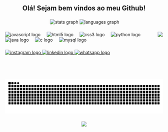 <h2 align="center">Olá! Sejam bem vindos ao meu Github!</h2>

###

<div align="center">
 <img ![lucas-pereira3's Stats](https://github-readme-stats.vercel.app/api?username=lucas-pereira3&theme=dracula&show_icons=true&hide_border=false&count_private=true) />
  <img src="[https://github-readme-stats.vercel.app/api?username=lucas-pereira3&hide_title=false&hide_rank=false&show_icons=true&include_all_commits=true&count_private=true&disable_animations=false&theme=dracula&locale=pt-br&hide_border=false](https://github-readme-stats.vercel.app/api?username=lucas-pereira3&theme=dracula&show_icons=true&hide_border=false&count_private=true)" height="150" alt="stats graph"  />
  <img src="https://github-readme-stats.vercel.app/api/top-langs?username=lucas-pereira3&locale=pt-br&hide_title=false&layout=compact&card_width=320&langs_count=5&theme=dracula&hide_border=false" height="150" alt="languages graph"  />
</div>

###

<img align="right" height="150" src="https://media1.giphy.com/media/v1.Y2lkPTc5MGI3NjExcjZiNXJqa3c2eXlnYjR1ZXJ2bDlrZGF2Z3c5bWJ3YTJyemNxMWl4YSZlcD12MV9pbnRlcm5hbF9naWZfYnlfaWQmY3Q9Zw/5wWf7GVNH7aOFo7e6DS/giphy.webp"  />

###

<div align="left">
  <img src="https://cdn.jsdelivr.net/gh/devicons/devicon/icons/javascript/javascript-original.svg" height="30" alt="javascript logo"  />
  <img width="12" />
  <img src="https://cdn.jsdelivr.net/gh/devicons/devicon/icons/html5/html5-original.svg" height="30" alt="html5 logo"  />
  <img width="12" />
  <img src="https://cdn.jsdelivr.net/gh/devicons/devicon/icons/css3/css3-original.svg" height="30" alt="css3 logo"  />
  <img width="12" />
  <img src="https://cdn.jsdelivr.net/gh/devicons/devicon/icons/python/python-original.svg" height="30" alt="python logo"  />
  <img width="12" />
  <img src="https://cdn.jsdelivr.net/gh/devicons/devicon/icons/java/java-original.svg" height="30" alt="java logo"  />
  <img width="12" />
  <img src="https://cdn.jsdelivr.net/gh/devicons/devicon/icons/c/c-original.svg" height="30" alt="c logo"  />
  <img width="12" />
  <img src="https://cdn.jsdelivr.net/gh/devicons/devicon/icons/mysql/mysql-original.svg" height="30" alt="mysql logo"  />
</div>

###

<div align="left">
  <a href="https://www.instagram.com/_lucas_pereira3/" target="_blank">
    <img src="https://img.shields.io/static/v1?message=Instagram&logo=instagram&label=&color=E4405F&logoColor=white&labelColor=&style=for-the-badge" height="35" alt="instagram logo"  />
  </a>
  <a href="https://www.linkedin.com/in/lucas-pereira-7a5669333/" target="_blank">
    <img src="https://img.shields.io/static/v1?message=LinkedIn&logo=linkedin&label=&color=0077B5&logoColor=white&labelColor=&style=for-the-badge" height="35" alt="linkedin logo"  />
  </a>
  <a href="https://wa.me/5544997432169" target="_blank">
    <img src="https://img.shields.io/static/v1?message=Whatsapp&logo=whatsapp&label=&color=25D366&logoColor=white&labelColor=&style=for-the-badge" height="35" alt="whatsapp logo"  />
  </a>
</div>

###

<br clear="both">

<img src="https://raw.githubusercontent.com/lucas-pereira3/lucas-pereira3/output/snake.svg" alt="Snake animation" />

###

<div align="center">
  <img src="https://profile-counter.glitch.me/lucas-pereira3/count.svg?"  />
</div>

###
